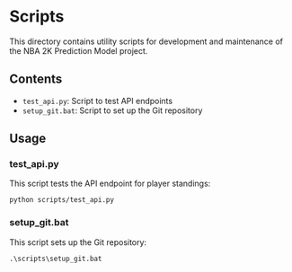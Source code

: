 # Scripts

This directory contains utility scripts for development and maintenance of the NBA 2K Prediction Model project.

## Contents

- `test_api.py`: Script to test API endpoints
- `setup_git.bat`: Script to set up the Git repository

## Usage

### test_api.py

This script tests the API endpoint for player standings:

```
python scripts/test_api.py
```

### setup_git.bat

This script sets up the Git repository:

```
.\scripts\setup_git.bat
```
